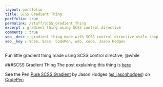 ```yaml
---
layout: portfolio
title: SCSS Gradient Thing 
portfolio: true
permalink: /stuff/SCSS_Gradient_Thing
excerpt : gradient thing using SCSS control directive 
comments : true
seo__desc : gradient thing made with SCSS control directive while loop
seo__key : SCSS, Sass, CodePen, web, code, Jason Hodges
---
```


Fun little gradient thing made using SCSS control directive, @while
<!-- /intro -->
###SCSS Gradient Thing
The post explaining this thing is [here](http://jasonhodges.me/blog/SCSS_Gradient/)
<p data-height="510" data-theme-id="0" data-slug-hash="tmdKL" data-user="_jasonhodges" data-default-tab="result" class='codepen'>See the Pen <a href='http://codepen.io/_jasonhodges/pen/tmdKL'>Pure SCSS Gradient</a> by Jason Hodges (<a href='http://codepen.io/_jasonhodges'>@_jasonhodges</a>) on <a href='http://codepen.io'>CodePen</a></p>
<script async src="//codepen.io/assets/embed/ei.js"></script>